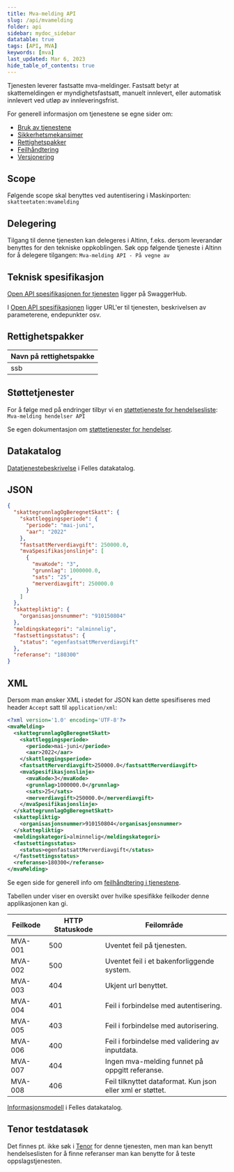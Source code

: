 ```yaml
---
title: Mva-melding API
slug: /api/mvamelding
folder: api
sidebar: mydoc_sidebar
datatable: true
tags: [API, MVA]
keywords: [mva]
last_updated: Mar 6, 2023
hide_table_of_contents: true
---
```

<summary>Tjenesten leverer fastsatte mva-meldinger. Fastsatt betyr at skattemeldingen er myndighetsfastsatt, manuelt innlevert, eller automatisk innlevert ved utløp av innleveringsfrist.</summary>

<Tabs underline={true}>
<TabItem headerText="Om tjenesten" itemKey="itemKey-1" default>

For generell informasjon om tjenestene se egne sider om:
* [Bruk av tjenestene](../om/bruk.md)
* [Sikkerhetsmekansimer](../om/sikkerhet.md)
* [Rettighetspakker](../om/rettighetspakker.md)
* [Feilhåndtering](../om/feil.md)
* [Versjonering](../om/versjoner.md)

## Scope
Følgende scope skal benyttes ved autentisering i Maskinporten: `skatteetaten:mvamelding`

## Delegering
Tilgang til denne tjenesten kan delegeres i Altinn, f.eks. dersom leverandør benyttes for den tekniske oppkoblingen. Søk opp følgende tjeneste i Altinn for å delegere tilgangen: `Mva-melding API - På vegne av`

## Teknisk spesifikasjon
[Open API spesifikasjonen for tjenesten](https://app.swaggerhub.com/apis/Skatteetaten_Deling/mva-melding-api/) ligger på SwaggerHub.

I [Open API spesifikasjonen](../om/tekniskspesifikasjon.md) ligger URL'er til tjenesten, beskrivelsen av parameterene, endepunkter osv.
  
## Rettighetspakker
  
| Navn på rettighetspakke |	
|---|
| ssb |
  
## Støttetjenester
  
For å følge med på endringer tilbyr vi en [støttetjeneste for hendelsesliste](./hendelser.md): `Mva-melding hendelser API`

Se egen dokumentasjon om [støttetjenester for hendelser](./hendelser.md).

## Datakatalog
 
[Datatjenestebeskrivelse](https://data.norge.no/dataservices/e4e328cf-6af2-3086-b9ab-9a5dbf3c484d) i Felles datakatalog.

</TabItem>
<TabItem headerText="Eksempler" itemKey="itemKey-2"> 

## JSON

```json
{
  "skattegrunnlagOgBeregnetSkatt": {
    "skattleggingsperiode": {
      "periode": "mai-juni",
      "aar": "2022"
    },
    "fastsattMerverdiavgift": 250000.0,
    "mvaSpesifikasjonslinje": [
      {
        "mvaKode": "3",
        "grunnlag": 1000000.0,
        "sats": "25",
        "merverdiavgift": 250000.0
      }
    ]
  },
  "skattepliktig": {
    "organisasjonsnummer": "910150804"
  },
  "meldingskategori": "alminnelig",
  "fastsettingsstatus": {
    "status": "egenfastsattMerverdiavgift"
  },
  "referanse": "180300"
}
```

## XML

Dersom man ønsker XML i stedet for JSON kan dette spesifiseres med header `Accept` satt til `application/xml`:

```xml
<?xml version='1.0' encoding='UTF-8'?>
<mvaMelding>
  <skattegrunnlagOgBeregnetSkatt>
    <skattleggingsperiode>
      <periode>mai-juni</periode>
      <aar>2022</aar>
    </skattleggingsperiode>
    <fastsattMerverdiavgift>250000.0</fastsattMerverdiavgift>
    <mvaSpesifikasjonslinje>
      <mvaKode>3</mvaKode>
      <grunnlag>1000000.0</grunnlag>
      <sats>25</sats>
      <merverdiavgift>250000.0</merverdiavgift>
    </mvaSpesifikasjonslinje>
  </skattegrunnlagOgBeregnetSkatt>
  <skattepliktig>
    <organisasjonsnummer>910150804</organisasjonsnummer>
  </skattepliktig>
  <meldingskategori>alminnelig</meldingskategori>
  <fastsettingsstatus>
    <status>egenfastsattMerverdiavgift</status>
  </fastsettingsstatus>
  <referanse>180300</referanse>
</mvaMelding>
```

</TabItem>
<TabItem headerText="Feilkoder" itemKey="itemKey-3">

Se egen side for generell info om [feilhåndtering i tjenestene](../om/feil.md).

Tabellen under viser en oversikt over hvilke spesifikke feilkoder denne applikasjonen kan gi.
  
| Feilkode | HTTP Statuskode | Feilområde                                                 |
|----------|-----------------|------------------------------------------------------------|
| MVA-001  | 500             | Uventet feil på tjenesten.                                 |
| MVA-002  | 500             | Uventet feil i et bakenforliggende system.                 |
| MVA-003  | 404             | Ukjent url benyttet.                                       |
| MVA-004  | 401             | Feil i forbindelse med autentisering.                      |
| MVA-005  | 403             | Feil i forbindelse med autorisering.                       |
| MVA-006  | 400             | Feil i forbindelse med validering av inputdata.            |
| MVA-007  | 404             | Ingen mva-melding funnet på oppgitt referanse.             |
| MVA-008  | 406             | Feil tilknyttet dataformat. Kun json eller xml er støttet. |
  
</TabItem>
<TabItem headerText="Informasjonsmodell" itemKey="itemKey-4">

[Informasjonsmodell](https://data.norge.no/informationmodels/886bada4-e540-38a2-99ae-512d99d1ba28) i Felles datakatalog. 

</TabItem>
<TabItem headerText="Test" itemKey="itemKey-5">

## Tenor testdatasøk
Det finnes pt. ikke søk i [Tenor](../test/tenor.md) for denne tjenesten, men man kan benytt hendelseslisten for å finne referanser man kan benytte for å teste oppslagstjenesten.
  
</TabItem>
</Tabs>

